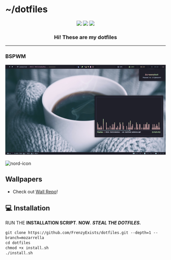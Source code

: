 # ~/dotfiles

<p align="center">
    <a href="https://github.com/FrenzyExists/dotfiles/stargazers"><img src="https://img.shields.io/github/stars/FrenzyExists/dotfiles?colorA=20202a&colorB=cddbf9&style=for-the-badge&logo=starship style=flat-square"></a>
    <a href="https://github.com/FrenzyExists/dotfiles/issues"><img src="https://img.shields.io/github/issues/FrenzyExists/dotfiles?colorA=20202a&colorB=e6dfb8&style=for-the-badge&logo=bugatti"></a>
    <a href="https://github.com/FrenzyExists/dotfiles/network/members"><img src="https://img.shields.io/github/forks/FrenzyExists/dotfiles?colorA=20202a&colorB=ebb9b9&style=for-the-badge&logo=github"></a>
</p>

<h3 align="center">Hi! These are my dotfiles</h3>

---

<p>

### BSPWM

<p align="center">
  <img src="screenshots/pic_1.png">
</p>

<img src="https://preview.redd.it/wvozufpd9vi71.png?width=960&crop=smart&auto=webp&s=10e0eb8e8597b14d5993f2cec1b8a512951695b2" alt="nord-icon" align="center">

## Wallpapers

* Check out [Wall Repo](https://github.com/FrenzyExists/wallpapers)!

## 💻 Installation

RUN THE **INSTALLATION SCRIPT**. **NOW**. ***STEAL THE DOTFILES.***

```
git clone https://github.com/FrenzyExists/dotfiles.git --depth=1 --branch=mozarrella
cd dotfiles
chmod +x install.sh
./install.sh
```
